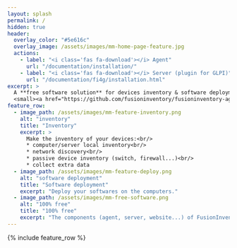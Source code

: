 ```yaml
---
layout: splash
permalink: /
hidden: true
header:
  overlay_color: "#5e616c"
  overlay_image: /assets/images/mm-home-page-feature.jpg
  actions:
    - label: "<i class='fas fa-download'></i> Agent"
      url: "/documentation/installation/"
    - label: "<i class='fas fa-download'></i> Server (plugin for GLPI)"
      url: "/documentation/fi4g/installation.html"
excerpt: >
  A **free software solution** for devices inventory & software deployment.<br />
  <small><a href="https://github.com/fusioninventory/fusioninventory-agent/releases/tag/2.6">Latest release FusionInventory Agent v2.6</a><br/><a href="https://github.com/fusioninventory/fusioninventory-for-glpi/releases/tag/glpi9.5%2B3.0">Latest release plugin FusionInventory for GLPI v9.5+3.0</a></small>
feature_row:
  - image_path: /assets/images/mm-feature-inventory.png
    alt: "inventory"
    title: "Inventory"
    excerpt: >
      Make the inventory of your devices:<br/>
      * computer/server local inventory<br/>
      * network discovery<br/>
      * passive device inventory (switch, firewall...)<br/>
      * collect extra data
  - image_path: /assets/images/mm-feature-deploy.png
    alt: "software deployment"
    title: "Software deployment"
    excerpt: "Deploy your softwares on the computers."
  - image_path: /assets/images/mm-free-software.png
    alt: "100% free"
    title: "100% free"
    excerpt: "The components (agent, server, website...) of FusionInventory project are under free software licenses."
---
```


{% include feature_row %}
